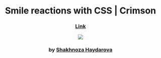 <div align="center">

# Smile reactions with CSS | Crimson

### <a href="https://https://shreactions.netlify.app/">Link</a>

<img src="admin/base.mp4">

### by <a href="https://github.com/shahnozahaydarova">Shakhnoza Haydarova</a>

</div>